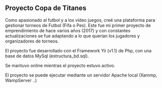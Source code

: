 ## Proyecto Copa de Titanes

Como apasionado al futbol y a los video juegos, creé una plataforma para gestionar torneos de Futbol (Fifa o Pes). Este fue mi primer proyecto de emprendimiento de hace varios años (2017) y con constantes actualizaciones se fue adaptando a lo que querían los jugadores y organizadores de torneos.

El proyecto fue desarrollado con el Framework Yii (v1.1) de Php, con una base de datos MySql (estructura_bd.sql).

Se mantuvo online mientras el proyecto estuvo activo.

El proyecto se puede ejecutar mediante un servidor Apache local (Xammp, WampServer ..)
